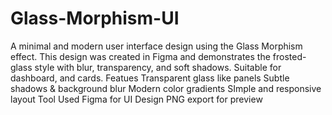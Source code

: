 # Glass-Morphism-UI
A minimal and modern user interface design using the Glass Morphism effect. This design was created in Figma and demonstrates the frosted-glass style with blur, transparency, and soft shadows. Suitable for dashboard, and cards.
Featues
Transparent glass like panels
Subtle shadows & background blur
Modern color gradients
SImple and responsive layout
Tool Used
Figma for UI Design
PNG export for preview
